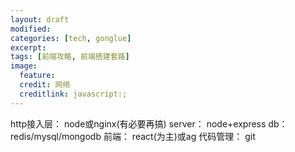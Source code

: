 ```yaml
---
layout: draft
modified:
categories: [tech, gonglue]
excerpt:
tags: [前端攻略, 前端搭建套路]
image:
  feature:
  credit: 网络
  creditlink: javascript:;
---
```


http接入层： node或nginx(有必要再搞)
server： node+express
db： redis/mysql/mongodb
前端： react(为主)或ag
代码管理： git

